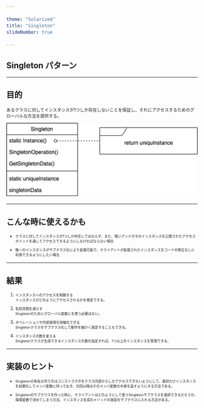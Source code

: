 ```yaml
---

theme: "Solarized"
title: "Singleton"
slideNumber: true

---
```

<style type="text/css"> p,li { font-size:0.8em;text-align:left; }
</style>

## Singleton パターン

---

## 目的

あるクラスに対してインスタンスが1つしか存在しないことを保証し、それにアクセスするためのグローバルな方法を提供する。

<img src="./Images/Singleton.png" alt="class_diagram" style="border:none; box-shadow:none; width:20cm">

---

## こんな時に使えるかも

- クラスに対してインスタンスが1つしか存在してはならず、また、暗いアンドがそのインスタンスを公開されたアクセスポイントを通してアクセスできるようにしなければならない場合

- 唯一のインスタンスがサブクラス化により拡張可能で、クライアントが拡張されたインスタンスをコードの修正なしに利用できるようにしたい場合

---

## 結果

1. インスタンスへのアクセスを制御する<br>
インスタンスがどのようにアクセスされるかを規定できる。

2. 名前空間を減らす<br>
Singletonのためにグローバル変数にを使う必要はない。

3. オペレーションや内部表現を詳細化できる<br>
Singletonクラスをサブクラス化して動作を細かく設定することもできる。

4. インスタンスの数を変える<br>
Singletonクラスが生成できるインスタンスの数を指定すれば、1つ以上のインスタンスを管理できる。

---

## 実装のヒント

- Singletonの有名な作り方はコンストラクタをクラス内部からしかアクセスできないようにして、最初だけインスタンスを初期化してメンバ変数に持っておき、次回以降はそのメンバ変数の中身を返すようにする方法である。

- Singletonのサブクラスを作った時に、クライアントはどのようにして使うSingletonサブクラスを選択できるだろうか。環境変数で決めてしまう方法、インスタンス生成のメソッドの実装をサブクラスに入れる方法がある。